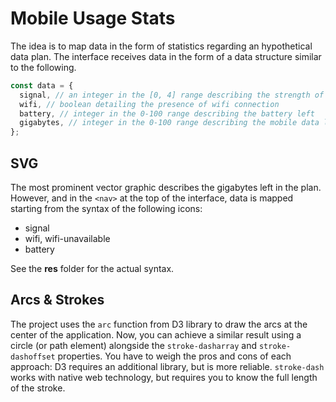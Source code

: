 # Mobile Usage Stats

The idea is to map data in the form of statistics regarding an hypothetical data plan. The interface receives data in the form of a data structure similar to the following.

```js
const data = {
  signal, // an integer in the [0, 4] range describing the strength of the signal
  wifi, // boolean detailing the presence of wifi connection
  battery, // integer in the 0-100 range describing the battery left
  gigabytes, // integer in the 0-100 range describing the mobile data left
};
```

## SVG

The most prominent vector graphic describes the gigabytes left in the plan. However, and in the `<nav>` at the top of the interface, data is mapped starting from the syntax of the following icons:

- signal
- wifi, wifi-unavailable
- battery

See the **res** folder for the actual syntax.

## Arcs & Strokes

The project uses the `arc` function from D3 library to draw the arcs at the center of the application. Now, you can achieve a similar result using a circle (or path element) alongside the `stroke-dasharray` and `stroke-dashoffset` properties. You have to weigh the pros and cons of each approach: D3 requires an additional library, but is more reliable. `stroke-dash` works with native web technology, but requires you to know the full length of the stroke.
